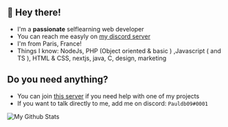 ## 👋 Hey there!

- I'm a **passionate** selflearning web developer
- You can reach me easyly on [my discord server](https://discord.gg/Wkbpa4y8JW)
- I'm from Paris, France!
- Things I know: NodeJs, PHP (Object oriented & basic ) ,Javascript ( and TS ), HTML & CSS, nextjs, java, C, design, marketing

## Do you need anything?
- You can join [this server](https://discord.gg/Wkbpa4y8JW) if you need help with one of my projects
- If you want to talk directly to me, add me on discord: `Pauldb09#0001`


<img alt="My Github Stats" src="https://github-readme-stats.vercel.app/api?username=pauldb09&show_icons=true&hide_border=true&theme=tokyonight&count_private=true&hide=stars" />


